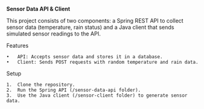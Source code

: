 
**Sensor Data API & Client**

This project consists of two components: a Spring REST API to collect sensor data (temperature, rain status) and a Java client that sends simulated sensor readings to the API.

Features

	•	API: Accepts sensor data and stores it in a database.
	•	Client: Sends POST requests with random temperature and rain data.

Setup

	1.	Clone the repository.
	2.	Run the Spring API (/sensor-data-api folder).
	3.	Use the Java client (/sensor-client folder) to generate sensor data.

